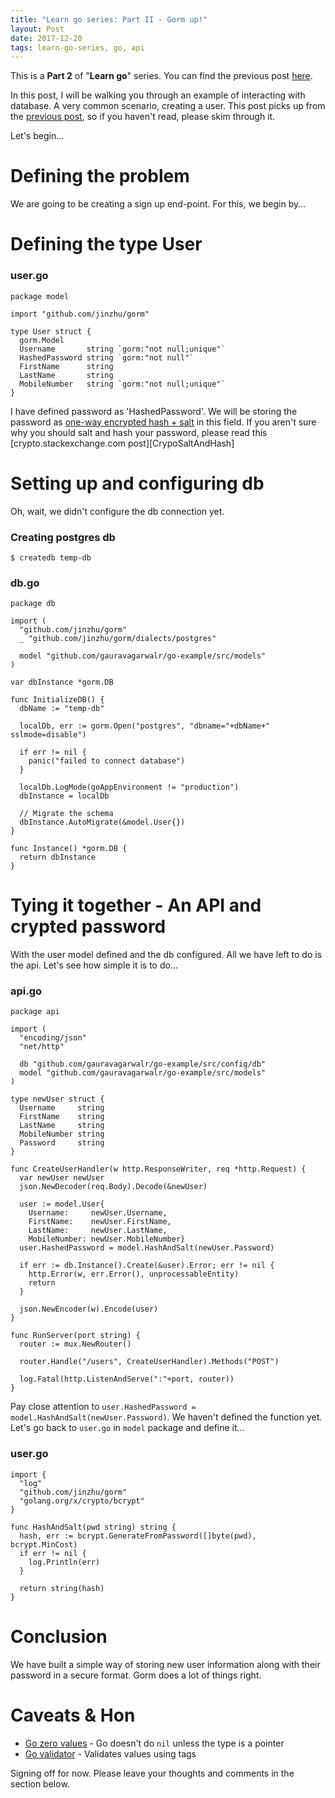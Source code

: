 ```yaml
---
title: "Learn go series: Part II - Gorm up!"
layout: Post
date: 2017-12-20
tags: learn-go-series, go, api
---
```


This is a **Part 2** of "**Learn go**" series. You can find the previous post [here][LearnGoPartI].

In this post, I will be walking you through an example of interacting with database. A very common scenario, creating a user. This post picks up from the [previous post][LearnGoPartI], so if you haven't read, please skim through it.

Let's begin...

# Defining the problem

We are going to be creating a sign up end-point. For this, we begin by...

# Defining the type User

### user.go

```golang
package model

import "github.com/jinzhu/gorm"

type User struct {
  gorm.Model
  Username       string `gorm:"not null;unique"`
  HashedPassword string `gorm:"not null"`
  FirstName      string
  LastName       string
  MobileNumber   string `gorm:"not null;unique"`
}
```

I have defined password as 'HashedPassword'. We will be storing the password as [one-way encrypted hash + salt][HashingSecurity] in this field. If you aren't sure why you should salt and hash your password, please read this [crypto.stackexchange.com post][CrypoSaltAndHash]

# Setting up and configuring db

Oh, wait, we didn't configure the db connection yet.

### Creating postgres db

    $ createdb temp-db

### db.go

```golang
package db

import (
  "github.com/jinzhu/gorm"
  _ "github.com/jinzhu/gorm/dialects/postgres"

  model "github.com/gauravagarwalr/go-example/src/models"
)

var dbInstance *gorm.DB

func InitializeDB() {
  dbName := "temp-db"

  localDb, err := gorm.Open("postgres", "dbname="+dbName+" sslmode=disable")

  if err != nil {
    panic("failed to connect database")
  }

  localDb.LogMode(goAppEnvironment != "production")
  dbInstance = localDb

  // Migrate the schema
  dbInstance.AutoMigrate(&model.User{})
}

func Instance() *gorm.DB {
  return dbInstance
}

```

# Tying it together - An API and crypted password

With the user model defined and the db configured. All we have left to do is the api. Let's see how simple it is to do...

### api.go

``` golang
package api

import (
  "encoding/json"
  "net/http"

  db "github.com/gauravagarwalr/go-example/src/config/db"
  model "github.com/gauravagarwalr/go-example/src/models"
)

type newUser struct {
  Username     string
  FirstName    string
  LastName     string
  MobileNumber string
  Password     string
}

func CreateUserHandler(w http.ResponseWriter, req *http.Request) {
  var newUser newUser
  json.NewDecoder(req.Body).Decode(&newUser)

  user := model.User{
    Username:     newUser.Username,
    FirstName:    newUser.FirstName,
    LastName:     newUser.LastName,
    MobileNumber: newUser.MobileNumber}
  user.HashedPassword = model.HashAndSalt(newUser.Password)

  if err := db.Instance().Create(&user).Error; err != nil {
    http.Error(w, err.Error(), unprocessableEntity)
    return
  }

  json.NewEncoder(w).Encode(user)
}

func RunServer(port string) {
  router := mux.NewRouter()

  router.Handle("/users", CreateUserHandler).Methods("POST")

  log.Fatal(http.ListenAndServe(":"+port, router))
}
```

Pay close attention to `user.HashedPassword = model.HashAndSalt(newUser.Password)`. We haven't defined the function yet. Let's go back to `user.go` in `model` package and define it...

### user.go

```golang
import {
  "log"
  "github.com/jinzhu/gorm"
  "golang.org/x/crypto/bcrypt"
}

func HashAndSalt(pwd string) string {
  hash, err := bcrypt.GenerateFromPassword([]byte(pwd), bcrypt.MinCost)
  if err != nil {
    log.Println(err)
  }

  return string(hash)
}
```

# Conclusion

We have built a simple way of storing new user information along with their password in a secure format. Gorm does a lot of things right.

# Caveats & Hon

  * [Go zero values][ZeroValues] - Go doesn't do `nil` unless the type is a pointer
  * [Go validator][GoValidator] - Validates values using tags

Signing off for now. Please leave your thoughts and comments in the section below.

[LearnGoPartI]: http://blog.gauravagarwalr.com/posts/2017-12-18-learn-go-series-part-1/
[HashingSecurity]: https://crackstation.net/hashing-security.htm
[CryptoSaltAndHash]: https://crypto.stackexchange.com/questions/1776/can-you-help-me-understand-what-a-cryptographic-salt-is
[ZeroValues]: https://tour.golang.org/basics/12
[GoValidator]: https://github.com/go-validator/validator
